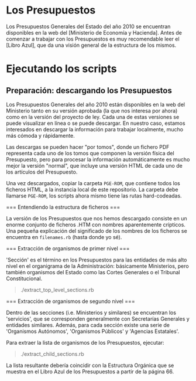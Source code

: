 Los Presupuestos
================

Los Presupuestos Generales del Estado del año 2010 se encuentran disponibles en la web del [Ministerio de Economía y Hacienda]. Antes de comenzar a trabajar con los Presupuestos es muy recomendable leer el [Libro Azul], que da una visión general de la estructura de los mismos.

Ejecutando los scripts
======================

Preparación: descargando los Presupuestos
-----------------------------------------

Los Presupuestos Generales del año 2010 están disponibles en la web del Ministerio tanto en su versión aprobada (la que nos interesa por ahora) como en la versión del proyecto de ley. Cada una de estas versiones se puede visualizar en línea o se puede descargar. En nuestro caso, estamos interesados en descargar la información para trabajar localmente, mucho más cómoda y rápidamente.

Las descargas se pueden hacer "por tomos", donde un fichero PDF representa cada uno de los tomos que componen la versión física del Presupuesto, pero para procesar la información automáticamente es mucho mejor la versión "normal", que incluye una versión HTML de cada uno de los artículos del Presupuesto.

Una vez descargados, copiar la carpeta `PGE-ROM`, que contiene todos los ficheros HTML, a la instancia local de este repositorio. La carpeta debe llamarse `PGE-ROM`, los scripts ahora mismo tiene las rutas hard-codeadas.

[1]: http://www.sgpg.pap.meh.es/SITIOS/SGPG/ES-ES/PRESUPUESTOS/Paginas/PGE2010.aspx
[2]: http://www.sgpg.pap.meh.es/sitios/sgpg/es-ES/Presupuestos/Presupuestos/Documents/PROYECTO/LIBRO%20AZULv3.pdf

=== Entendiendo la estructura de ficheros ===

La versión de los Presupuestos que nos hemos descargado consiste en un enorme conjunto de ficheros .HTM con nombres aparentemente crípticos. Una pequeña explicación del significado de los nombres de los ficheros se encuentra en `filenames.rb` (hasta donde yo sé).

=== Extracción de organismos de primer nivel ===

'Sección' es el término en los Presupuestos para las entidades de más alto nivel en el organigrama de la Administración: básicamente Ministerios, pero también organismos del Estado como las Cortes Generales o el Tribunal Constitucional.

> ./extract_top_level_sections.rb

=== Extracción de organismos de segundo nivel ===

Dentro de las secciones (i.e. Ministerios y similares) se encuentran los 'servicios', que se corresponden generalmente con Secretarías Generales y entidades similares. Además, para cada sección existe una serie de 'Organismos Autónomos', 'Organismos Públicos' y 'Agencias Estatales'.

Para extraer la lista de organismos de los Presupuestos, ejecutar:

> ./extract_child_sections.rb 

La lista resultante debería coincidir con la Estructura Orgánica que se muestra en el Libro Azul de los Presupuestos a partir de la página 66.
